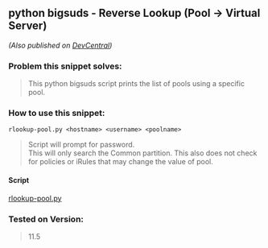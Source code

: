 ## **python bigsuds - Reverse Lookup (Pool -> Virtual Server)** ##
*(Also published on [DevCentral](https://devcentral.f5.com/codeshare/python-bigsuds-reverse-lookup-pool-gt-virtual-server))*
### **Problem this snippet solves:** ###

> This python bigsuds script prints the list of pools using a specific pool.

### **How to use this snippet:** ###
    rlookup-pool.py <hostname> <username> <poolname>
> Script will prompt for password.  
> This will only search the Common partition.  This also does not check for
> policies or iRules that may change the value of pool.

#### **Script** ####
[rlookup-pool.py](https://github.com/buzzsurfr/f5-bigsuds-utils/blob/master/rlookup-pool.py)
### Tested on Version: ###
> 11.5
